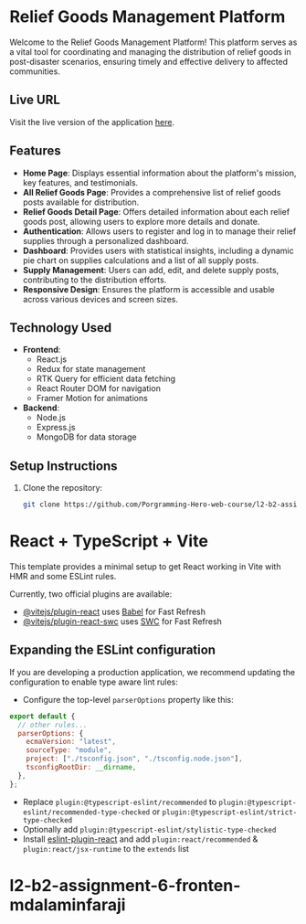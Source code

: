 # Relief Goods Management Platform

Welcome to the Relief Goods Management Platform! This platform serves as a vital tool for coordinating and managing the distribution of relief goods in post-disaster scenarios, ensuring timely and effective delivery to affected communities.

## Live URL

Visit the live version of the application [here](https://65f37e612fdf7807337a1c1c--spiffy-griffin-1df341.netlify.app/).

<!-- https://github.com/mdalaminfaraji/Relief_Goods_Management -->

## Features

- **Home Page**: Displays essential information about the platform's mission, key features, and testimonials.
- **All Relief Goods Page**: Provides a comprehensive list of relief goods posts available for distribution.
- **Relief Goods Detail Page**: Offers detailed information about each relief goods post, allowing users to explore more details and donate.
- **Authentication**: Allows users to register and log in to manage their relief supplies through a personalized dashboard.
- **Dashboard**: Provides users with statistical insights, including a dynamic pie chart on supplies calculations and a list of all supply posts.
- **Supply Management**: Users can add, edit, and delete supply posts, contributing to the distribution efforts.
- **Responsive Design**: Ensures the platform is accessible and usable across various devices and screen sizes.

## Technology Used

- **Frontend**:
  - React.js
  - Redux for state management
  - RTK Query for efficient data fetching
  - React Router DOM for navigation
  - Framer Motion for animations
- **Backend**:
  - Node.js
  - Express.js
  - MongoDB for data storage

## Setup Instructions

1. Clone the repository:

   ```bash
   git clone https://github.com/Porgramming-Hero-web-course/l2-b2-assignment-6-fronten-mdalaminfaraji.git
   ```

# React + TypeScript + Vite

This template provides a minimal setup to get React working in Vite with HMR and some ESLint rules.

Currently, two official plugins are available:

- [@vitejs/plugin-react](https://github.com/vitejs/vite-plugin-react/blob/main/packages/plugin-react/README.md) uses [Babel](https://babeljs.io/) for Fast Refresh
- [@vitejs/plugin-react-swc](https://github.com/vitejs/vite-plugin-react-swc) uses [SWC](https://swc.rs/) for Fast Refresh

## Expanding the ESLint configuration

If you are developing a production application, we recommend updating the configuration to enable type aware lint rules:

- Configure the top-level `parserOptions` property like this:

```js
export default {
  // other rules...
  parserOptions: {
    ecmaVersion: "latest",
    sourceType: "module",
    project: ["./tsconfig.json", "./tsconfig.node.json"],
    tsconfigRootDir: __dirname,
  },
};
```

- Replace `plugin:@typescript-eslint/recommended` to `plugin:@typescript-eslint/recommended-type-checked` or `plugin:@typescript-eslint/strict-type-checked`
- Optionally add `plugin:@typescript-eslint/stylistic-type-checked`
- Install [eslint-plugin-react](https://github.com/jsx-eslint/eslint-plugin-react) and add `plugin:react/recommended` & `plugin:react/jsx-runtime` to the `extends` list

# l2-b2-assignment-6-fronten-mdalaminfaraji
